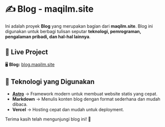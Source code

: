 # ✍️ Blog - maqilm.site  

Ini adalah proyek **Blog** yang merupakan bagian dari **maqilm.site**. Blog ini digunakan untuk berbagi tulisan seputar **teknologi, pemrograman, pengalaman pribadi, dan hal-hal lainnya**.  

## 🔗 Live Project  
🖥 **Blog:** [blog.maqilm.site](https://blog.maqilm.site)  

## 🚀 Teknologi yang Digunakan  
- **[Astro](https://astro.build/)** → Framework modern untuk membuat website statis yang cepat.  
- **Markdown** → Menulis konten blog dengan format sederhana dan mudah dibaca.  
- **Vercel** → Hosting cepat dan mudah untuk deployment.  

Terima kasih telah mengunjungi blog ini! 🎉  
